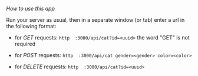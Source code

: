 *How to use this app*

Run your server as usual, then in a separate window (or tab) enter a url in the following format:

- for _GET_ requests: ```http  :3000/api/cat?id=<uuid>```
  the word "GET" is not required

- for _POST_ requests: ```http  :3000/api/cat gender=<gender> color=<color>```

- for _DELETE_ requests: ```http  :3000/api/cat?id=<uuid>```

